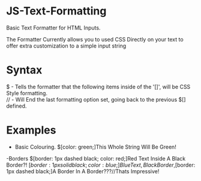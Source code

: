 # JS-Text-Formatting
Basic Text Formatter for HTML Inputs.

The Formatter Currently allows you to used CSS Directly on your text to offer extra customization to a simple input string

# Syntax
$  - Tells the formatter that the following items inside of the '[]', will be CSS Style formatting.  
// - Will End the last formatting option set, going back to the previous $[] defined.

# Examples
- Basic Colouring.
$[color: green;]This Whole String Will Be Green!

-Borders
$[border: 1px dashed black; color: red;]Red Text Inside A Black Border?!
$[border: 1px solid black; color: blue;]Blue Text, Black Border,$[border: 1px dashed black;]A Border In A Border???//Thats Impressive!
